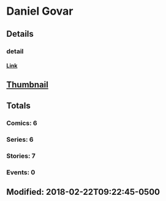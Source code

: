 # Daniel  Govar 
## Details
### detail
#### [Link](http://marvel.com/comics/creators/12952/daniel_govar?utm_campaign=apiRef&utm_source=225578a89fc76f3d20fbffda5d17a88d)
## [Thumbnail](http://i.annihil.us/u/prod/marvel/i/mg/b/40/image_not_available.jpg)
## Totals
### Comics: 6
### Series: 6
### Stories: 7
### Events: 0
## Modified: 2018-02-22T09:22:45-0500
